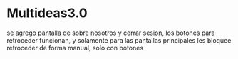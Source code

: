 # Multideas3.0
se agrego pantalla de sobre nosotros y cerrar sesion, los botones para retroceder funcionan, y solamente para las pantallas principales les bloquee retroceder de forma manual, solo con botones
